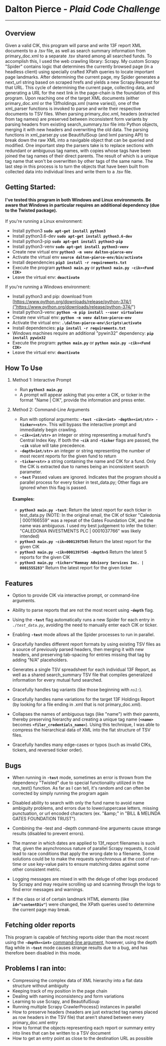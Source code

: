 # **Dalton Pierce** - *Plaid Code Challenge*
<hr/>


## Overview
Given a valid CIK, this program will parse and write 13F report XML documents to a .tsv file, as well as search summary information from primary_doc.xml to a separate .tsv shared among all searched funds. To accomplish this, I used the web crawling library: Scrapy. My custom Scrapy "Spider" contains logic that determines the currently browsed page (in a headless client) using specially crafted XPath queries to locate important page landmarks. After determining the current page, my Spider generates a next_url string based on scraped hrefs and yields a new Scrapy.Request for that URL. This cycle of determining the current page, collecting data, and generating a URL for the next link in the page-chain is the foundation of this program. Upon reaching one of the target XML documents (either primary_doc.xml or the 13fholdings.xml (name varies)), one of the xml_parser functions is invoked to parse and write their respective documents to TSV files. When parsing primary_doc.xml, headers (extracted from tag names) are preserved between inconsistent form variants by parsing headers from existing search_summary.tsv file into Python objects, merging it with new headers and overwriting the old data. The parsing functions in xml_parser.py use BeautifulSoup (and lxml parsing API) to break down the raw XML into a navigable object that can be queried and modified. One important step the parsers take is to replace sections with redundant or ambiguous tag names, with copies whose tags have been joined the tag names of their direct parents. The result of which is a unique tag name that won't be overwritten by other tags of the same name. The last step in this process is to turn the objects that have been built from collected data into individual lines and write them to a .tsv file.



## Getting Started:
#### I've tested this program in both Windows and Linux environments. Be aware that Windows in particular requires an additional dependency (due to the Twisted package).

If you're running a Linux environment:
* Install python3 **```sudo apt-get install python3```**
* Install python3.6-dev **```sudo apt-get install python3.6-dev```**
* Install python3-pip **```sudo apt-get install python3-pip```**
* Install python3-venv **```sudo apt-get install python3-venv```**
* Create new virtual env **```python3 -m venv dalton-pierce-env```**
* Activate the virtual env **```source dalton-pierce-env/bin/activate```**
* Install dependencies **```pip3 install -r requirements.txt```**
* Execute the program **```python3 main.py```** or **```python3 main.py -cik=<Fund CIK>```**
* Leave the virtual env: **```deactivate```**

If you're running a Windows environment:
* Install python3 and pip: download from [https://www.python.org/downloads/release/python-374/]("https://www.python.org/downloads/release/python-374/")
* Install python3-venv: **```python -m pip install --user virtualenv```**
* Create new virtual env: **```python -m venv dalton-pierce-env```**
* Activate the virtual env: **```.\dalton-pierce-env\Scripts\activate```**
* Install dependencies: **```pip install -r requirements.txt```**
* Windows machines require an additional "pywin32" dependency: **```pip install pywin32```**
* Execute the program: **```python main.py```** or **```python main.py -cik=<Fund CIK>```**
* Leave the virtual env: **```deactivate```**



## How To Use
1. Method 1: Interactive Prompt
    * Run **`python3 main.py`**
    * A prompt will appear asking that you enter a CIK, or ticker in the format "Name | CIK", provide the information and press enter.
    
2. Method 2: Command-Line Arguments
    * Run with optional arguments: **`-test -cik=<int> -depth=<int/str> -ticker=<str>`**. This will bypass the interactive prompt and immediately begin crawling.
    * **`-cik=<int/str>`** an integer or string representing a mutual fund's Central Index Key. If both the **`-cik`** and **`-ticker`** flags are passed, the **`-cik`** value will take precedence.
    * **`-depth<int/str>`** an integer or string representing the number of most recent reports for the given fund to return
    * **`-ticker<str>`** a string containing the name and CIK for a fund. Only the CIK is extracted due to names being an inconsistent search parameter.
    * **`-test`**  Passed values are ignored. Indicates that the program should a parallel process for every ticker in test_data.py; Other flags are ignored when this flag is passed.
    
    #### Examples:
    * **`python3 main.py -test`**: Return the latest report for each ticker in test_data.py (NOTE: In the original email, the CIK of ticker "Caledonia | 0001166559" was a repeat of the Gates Foundation CIK, and the name was ambiguous. I used my best judgement to infer the ticker: "CALEDONIA INVESTMENTS PLC | 0001037766" was likely intended)
    * **`python3 main.py -cik=0001397545`** Return the latest report for the given CIK
    * **`python3 main.py -cik=0001397545 -depth=5`** Return the latest 5 reports for the given CIK
    * **`python3 main.py -ticker="Kemnay Advisory Services Inc. | 0001555283"`** Return the latest report for the given ticker



## Features
* Option to provide CIK via interactive prompt, or command-line arguments.

* Ability to parse reports that are not the most recent using **`-depth`** flag.

* Using the **`-test`** flag automatically runs a new Spider for each entry in _*`./test_data.py`*_, 
avoiding the need to manually enter each CIK or ticker.

* Enabling **`-test`** mode allows all the Spider processes to run in parallel.

* Gracefully handles different report formats by using existing TSV files as a source of previously parsed headers, then merging it with new headers, and preserving tab-spacing for entries missing that tag by adding "N/A" placeholders.

* Generates a single TSV spreadsheet for each individual 13F Report, as well as a shared search_summary TSV file that compiles generalized information for every mutual fund searched.

* Gracefully handles tag variants (like those beginning with _*`ns1:`*_).

* Gracefully handles name variations for the target 13F Holdings Report (by looking for a file ending in .xml that is not primary_doc.xml).

* Collapses the names of ambiguous tags (like "name") with their parents, thereby preserving hierarchy and creating a unique tag name (**`<name>`** becomes **`<filer_credentials_name>`**). Using this technique, I was able to compress the hierarchical data of XML into the flat structure of TSV files.

* Gracefully handles many edge-cases or typos (such as invalid CIKs, tickers, and reversed ticker order).


## Bugs
* When running in **`-test`** mode, sometimes an error is thrown from the dependency "Twisted" due to special functionality utilized in the run_test() function. As far as I can tell, it's random and can often be corrected by simply running the program again

* Disabled ability to search with only the fund name to avoid name ambiguity problems, and errors due to lower/uppercase letters, missing punctuation, or url encoded characters (ex. "\&amp;" in "BILL & MELINDA GATES FOUNDATION TRUST").

* Combining the -test and -depth command-line arguments cause strange results (disabled to prevent errors).

* The manner in which dates are applied to 13f_report filenames is such that, given the asynchronous nature of parallel Scrapy requests, it could lead to race conditions that apply the wrong date to a filename. Some solutions could be to make the requests synchronous at the cost of run-time or use key-value pairs to ensure matching dates against some other consistent metric.

* Logging messages are mixed in with the deluge of other logs produced by Scrapy and may require scrolling up and scanning through the logs to find error messages and warnings.

* If the class or id of certain landmark HTML elements (like **`id="contentDiv"`**) were changed, the XPath queries used to determine the current page may break.



## Fetching older reports
This program is capable of fetching reports older than the most recent using the **`-depth=<int>`** [command-line argument](#how-to-use), however, using the depth flag while in **`-test`** mode causes strange results due to a bug, and has therefore been disabled in this mode.



## Problems I ran into:
* Compressing the complex data of XML hierarchy into a flat data structure without ambiguity
* Keeping track of my position in the page chain
* Dealing with naming inconsistency and form variations
* Learning to use Scrapy, and BeautifulSoup
* Running multiple Scrapy CrawlerProcess() instances in parallel
* How to preserve headers (headers are just extracted tag names placed as row headers in the TSV file) that aren't shared between every primary_doc.xml entry
* How to format the objects representing each report or summary entry into lines that can be written to a TSV document
* How to get an entry point as close to the destination URL as possible

